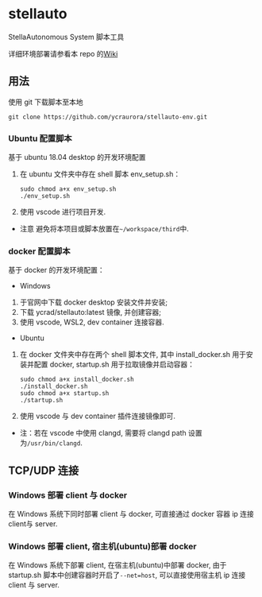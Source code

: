 # stellauto
StellaAutonomous System 脚本工具

详细环境部署请参看本 repo 的[Wiki](https://github.com/ycraurora/stellauto-env/wiki)

## 用法
使用 git 下载脚本至本地
```
git clone https://github.com/ycraurora/stellauto-env.git
```

### Ubuntu 配置脚本
基于 ubuntu 18.04 desktop 的开发环境配置
1. 在 ubuntu 文件夹中存在 shell 脚本 env_setup.sh：
   ```
   sudo chmod a+x env_setup.sh
   ./env_setup.sh
   ```
2. 使用 vscode 进行项目开发.

- 注意
避免将本项目或脚本放置在`~/workspace/third`中.

### docker 配置脚本
基于 docker 的开发环境配置：
- Windows
1. 于官网中下载 docker desktop 安装文件并安装;
2. 下载 ycrad/stellauto:latest 镜像, 并创建容器;
3. 使用 vscode, WSL2, dev container 连接容器.
- Ubuntu
1. 在 docker 文件夹中存在两个 shell 脚本文件, 其中 install_docker.sh 用于安装并配置 docker, startup.sh 用于拉取镜像并启动容器：
   ```
   sudo chmod a+x install_docker.sh
   ./install_docker.sh
   sudo chmod a+x startup.sh
   ./startup.sh
   ```
2. 使用 vscode 与 dev container 插件连接镜像即可.

- 注：若在 vscode 中使用 clangd, 需要将 clangd path 设置为`/usr/bin/clangd`.

## TCP/UDP 连接
### Windows 部署 client 与 docker
在 Windows 系统下同时部署 client 与 docker, 可直接通过 docker 容器 ip 连接 client与 server.
### Windows 部署 client, 宿主机(ubuntu)部署 docker
在 Windows 系统下部署 client, 在宿主机(ubuntu)中部署 docker, 由于 startup.sh 脚本中创建容器时开启了`--net=host`, 可以直接使用宿主机 ip 连接 client 与 server.
